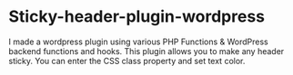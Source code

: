 # Sticky-header-plugin-wordpress
I made a wordpress plugin using various PHP Functions &amp; WordPress backend functions and hooks. This plugin allows you to make any header sticky. You can enter the CSS class property and set text color.
